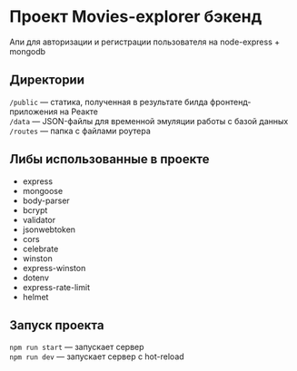 # Проект Movies-explorer бэкенд

Апи для авторизации и регистрации пользователя на node-express + mongodb

## Директории

`/public` — статика, полученная в результате билда фронтенд-приложения на Реакте  
`/data` — JSON-файлы для временной эмуляции работы с базой данных  
`/routes` — папка с файлами роутера

## Либы использованные в проекте

* express
* mongoose
* body-parser
* bcrypt
* validator
* jsonwebtoken
* cors
* celebrate
* winston
* express-winston
* dotenv
* express-rate-limit
* helmet

## Запуск проекта

`npm run start` — запускает сервер   
`npm run dev` — запускает сервер с hot-reload
